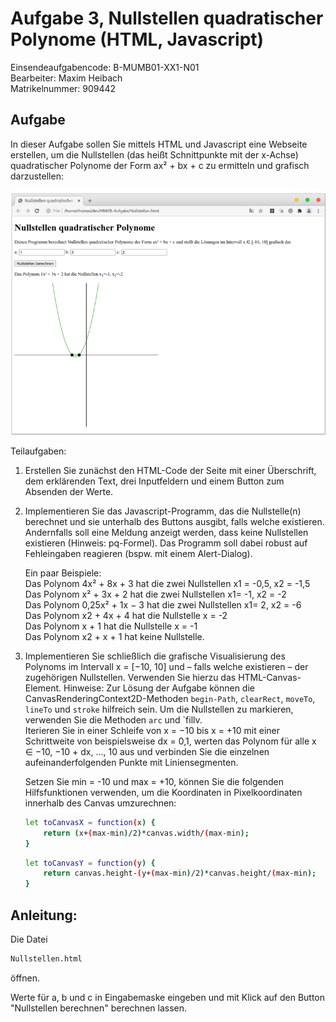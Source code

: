 # Aufgabe 3, Nullstellen quadratischer Polynome (HTML, Javascript)
Einsendeaufgabencode: B-MUMB01-XX1-N01  
Bearbeiter: Maxim Heibach  
Matrikelnummer: 909442      

## Aufgabe
In dieser Aufgabe sollen Sie mittels HTML und Javascript eine Webseite erstellen, um die
Nullstellen (das heißt Schnittpunkte mit der x-Achse) quadratischer Polynome der Form
ax² + bx + c zu ermitteln und grafisch darzustellen: 

![Aufgabe 3](pictures/task3.png)  

Teilaufgaben:
1. Erstellen Sie zunächst den HTML-Code der Seite mit einer Überschrift, dem erklärenden Text, drei Inputfeldern und einem Button zum Absenden der Werte. 

2. Implementieren Sie das Javascript-Programm, das die Nullstelle(n) berechnet und sie unterhalb des Buttons ausgibt, falls welche existieren. Andernfalls soll eine Meldung anzeigt werden, dass keine Nullstellen existieren (Hinweis: pq-Formel). Das Programm soll dabei robust auf Fehleingaben reagieren (bspw. mit einem Alert-Dialog).  
    
    Ein paar Beispiele:  
Das Polynom 4x² + 8x + 3 hat die zwei Nullstellen x1 = -0,5, x2 = -1,5    
Das Polynom x² + 3x + 2 hat die zwei Nullstellen x1= -1, x2 = -2  
Das Polynom 0,25x² + 1x − 3 hat die zwei Nullstellen x1= 2, x2 = -6  
Das Polynom x2 + 4x + 4 hat die Nullstelle x = -2  
Das Polynom x + 1 hat die Nullstelle x = -1  
Das Polynom x2 + x + 1 hat keine Nullstelle. 

3. Implementieren Sie schließlich die grafische Visualisierung des Polynoms im Intervall x = [−10, 10] und – falls welche existieren – der zugehörigen Nullstellen. Verwenden Sie hierzu das HTML-Canvas-Element.
Hinweise: Zur Lösung der Aufgabe können die CanvasRenderingContext2D-Methoden
`begin-Path`, `clearRect`, `moveTo`, `lineTo` und `stroke` hilfreich sein. Um die Nullstellen zu markieren, verwenden Sie die Methoden `arc` und `fillv.  
Iterieren Sie in einer Schleife von x = −10 bis x = +10 mit einer Schrittweite von beispielsweise dx = 0,1, werten das Polynom für alle x ∈ −10, −10 + dx, ..., 10 aus und verbinden Sie die einzelnen aufeinanderfolgenden Punkte mit Liniensegmenten.  

    Setzen Sie min = -10 und max = +10, können Sie die folgenden Hilfsfunktionen verwenden, um die Koordinaten in Pixelkoordinaten innerhalb des Canvas umzurechnen: 
    ```sh
    let toCanvasX = function(x) {
        return (x+(max-min)/2)*canvas.width/(max-min);
    }
    ```
    ```sh
    let toCanvasY = function(y) {
        return canvas.height-(y+(max-min)/2)*canvas.height/(max-min);
    }
    ```

## Anleitung:
Die Datei 
```sh
Nullstellen.html 
```
öffnen.

Werte für a, b und c in Eingabemaske eingeben und mit Klick auf den Button "Nullstellen berechnen" berechnen lassen. 
